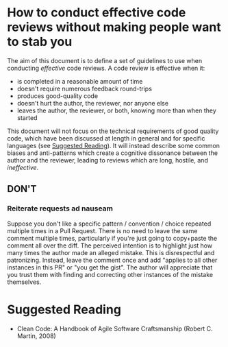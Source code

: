 # How to conduct effective code reviews without making people want to stab you

The aim of this document is to define a set of guidelines to use when conducting
_effective_ code reviews. A code review is effective when it:

* is completed in a reasonable amount of time
* doesn't require numerous feedback round-trips
* produces good-quality code
* doesn't hurt the author, the reviewer, nor anyone else
* leaves the author, the reviewer, or both, knowing more than when they started

This document will not focus on the technical requirements of good quality code,
which have been discussed at length in general and for specific languages
(see [Suggested Reading](#suggested-reading)). It will instead describe some
common biases and anti-patterns which create a cognitive dissonance between
the author and the reviewer, leading to reviews which are long, hostile,
and _ineffective_.

## DON'T

### Reiterate requests ad nauseam

Suppose you don't like a specific pattern / convention / choice repeated
multiple times in a Pull Request. There is no need to leave the same comment
multiple times, particularly if you're just going to copy+paste the comment
all over the diff. The perceived intention is to highlight just how many times
the author made an alleged mistake. This is disrespectful and patronizing.
Instead, leave the comment once and add "applies to all other instances in this
PR" or "you get the gist". The author will appreciate that you trust them
with finding and correcting other instances of the mistake themselves.

# Suggested Reading

* Clean Code: A Handbook of Agile Software Craftsmanship (Robert C. Martin, 2008)
